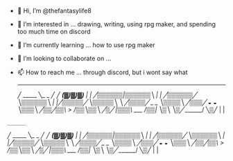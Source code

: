 - 👋 Hi, I’m @thefantasylife8
- 👀 I’m interested in ... drawing, writing, using rpg maker, and spending too much time on discord
- 🌱 I’m currently learning ... how to use rpg maker
- 💞️ I’m looking to collaborate on ...
- 📫 How to reach me ... through discord, but i wont say what



    ______
  ╱  _____ ╲_ _
 ╱  ╱  ___(▓)▓)▓)__
|  |  ╱▒▒▒▒▒▒|▒▒▒▒▒▒╲
|  | ╱▒▒▒▒▒▒╱ ╲▒▒▒▒▒▒╲
|  |╱▒▒▒▒▒╱     ╲▒▒▒▒▒╲
 ╲ ╱▒▒▒▒╱ _     _ ╲▒▒▒▒╲
  ╱▒▒▒╱   ◒     ◒   ╲▒▒▒╲
 ╱▒▒╱▒▒\       >   /▒▒╲▒▒╲
╱▒╱ |▒▒▒\    ___  /▒▒| ╲▒╲
     ╲▒╱ \_______/ ╲▒╱
           |   |
<!---
thefantasylife8/thefantasylife8 is a ✨ special ✨ repository because its `README.md` (this file) appears on your GitHub profile.
You can click the Preview link to take a look at your changes.
--->



    ______
  ╱  _____ ╲_ _
 ╱  ╱  ___(▓)▓)▓)__
|  |  ╱▒▒▒▒▒▒|▒▒▒▒▒▒╲
|  | ╱▒▒▒▒▒▒╱ ╲▒▒▒▒▒▒╲
|  |╱▒▒▒▒▒╱     ╲▒▒▒▒▒╲
 ╲ ╱▒▒▒▒╱ _     _ ╲▒▒▒▒╲
  ╱▒▒▒╱   ◒     ◒   ╲▒▒▒╲
 ╱▒▒╱▒▒\       >   /▒▒╲▒▒╲
╱▒╱ |▒▒▒\    ___  /▒▒| ╲▒╲
     ╲▒╱ \_______/ ╲▒╱
           |   |
